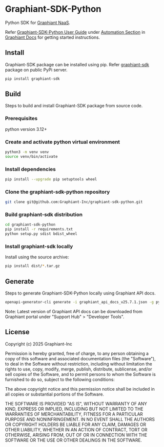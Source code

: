 # Graphiant-SDK-Python

Python SDK for [Graphiant NaaS](https://www.graphiant.com).

Refer [Graphiant-SDK-Python User Guide](https://docs.graphiant.com/docs/graphiant-sdk-python) under [Automation Section](https://docs.graphiant.com/docs/automation) in [Graphiant Docs](https://docs.graphiant.com/) for getting started instructions.

## Install

Graphiant-SDK package can be installed using pip. Refer [graphiant-sdk](https://pypi.org/project/graphiant-sdk/) package on public PyPi server.

```sh
pip install graphiant-sdk
```

## Build

Steps to build and install Graphiant-SDK package from source code.

### Prerequisites

python version 3.12+

### Create and activate python virtual environment
```sh
python3 -m venv venv
source venv/bin/activate
```

### Install dependencies
```sh
pip install --upgrade pip setuptools wheel
```

### Clone the graphiant-sdk-python repository
```sh
git clone git@github.com:Graphiant-Inc/graphiant-sdk-python.git
```

### Build graphiant-sdk distribution
```sh
cd graphiant-sdk-python
pip install -r requirements.txt
python setup.py sdist bdist_wheel
```

### Install graphiant-sdk locally

Install using the source archive:

```sh
pip install dist/*.tar.gz
```

## Generate

Steps to generate Graphiant-SDK-Python locally using Graphiant API docs. 

```sh
openapi-generator-cli generate -i graphiant_api_docs_v25.7.1.json -g python --git-user-id Graphiant-Inc --git-repo-id graphiant-sdk-python --package-name graphiant_sdk --additional-properties=packageVersion=25.7.1
```
Note: Latest version of Graphiant API docs can be downloaded from Graphiant portal under "Support Hub" > "Developer Tools".

## License

Copyright (c) 2025 Graphiant-Inc

Permission is hereby granted, free of charge, to any person obtaining a copy
of this software and associated documentation files (the "Software"), to deal
in the Software without restriction, including without limitation the rights
to use, copy, modify, merge, publish, distribute, sublicense, and/or sell
copies of the Software, and to permit persons to whom the Software is
furnished to do so, subject to the following conditions:

The above copyright notice and this permission notice shall be included in all
copies or substantial portions of the Software.

THE SOFTWARE IS PROVIDED "AS IS", WITHOUT WARRANTY OF ANY KIND, EXPRESS OR
IMPLIED, INCLUDING BUT NOT LIMITED TO THE WARRANTIES OF MERCHANTABILITY,
FITNESS FOR A PARTICULAR PURPOSE AND NONINFRINGEMENT. IN NO EVENT SHALL THE
AUTHORS OR COPYRIGHT HOLDERS BE LIABLE FOR ANY CLAIM, DAMAGES OR OTHER
LIABILITY, WHETHER IN AN ACTION OF CONTRACT, TORT OR OTHERWISE, ARISING FROM,
OUT OF OR IN CONNECTION WITH THE SOFTWARE OR THE USE OR OTHER DEALINGS IN THE
SOFTWARE.
